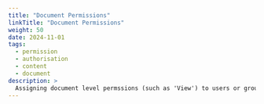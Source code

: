 ```yaml
---
title: "Document Permissions"
linkTitle: "Document Permissions"
weight: 50
date: 2024-11-01
tags:
  - permission
  - authorisation
  - content
  - document
description: >
  Assigning document level permssions (such as 'View') to users or groups.
---
```




